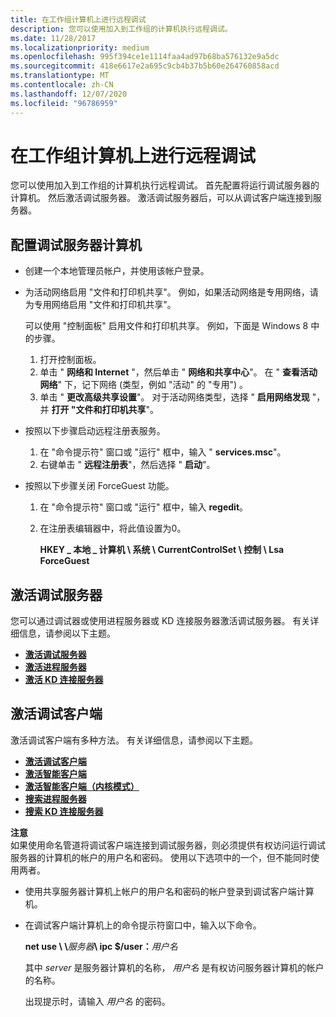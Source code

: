 ```yaml
---
title: 在工作组计算机上进行远程调试
description: 您可以使用加入到工作组的计算机执行远程调试。
ms.date: 11/28/2017
ms.localizationpriority: medium
ms.openlocfilehash: 995f394ce1e1114faa4ad97b68ba576132e9a5dc
ms.sourcegitcommit: 418e6617e2a695c9cb4b37b5b60e264760858acd
ms.translationtype: MT
ms.contentlocale: zh-CN
ms.lasthandoff: 12/07/2020
ms.locfileid: "96786959"
---
```

# <a name="remote-debugging-on-workgroup-computers"></a>在工作组计算机上进行远程调试


您可以使用加入到工作组的计算机执行远程调试。 首先配置将运行调试服务器的计算机。 然后激活调试服务器。 激活调试服务器后，可以从调试客户端连接到服务器。

## <a name="span-idconfiguring_the_debugging_server_computerspanspan-idconfiguring_the_debugging_server_computerspanspan-idconfiguring_the_debugging_server_computerspanconfiguring-the-debugging-server-computer"></a><span id="Configuring_the_debugging_server_computer"></span><span id="configuring_the_debugging_server_computer"></span><span id="CONFIGURING_THE_DEBUGGING_SERVER_COMPUTER"></span>配置调试服务器计算机


-   创建一个本地管理员帐户，并使用该帐户登录。
-   为活动网络启用 "文件和打印机共享"。 例如，如果活动网络是专用网络，请为专用网络启用 "文件和打印机共享"。

    可以使用 "控制面板" 启用文件和打印机共享。 例如，下面是 Windows 8 中的步骤。

    1.  打开控制面板。
    2.  单击 " **网络和 Internet** "，然后单击 " **网络和共享中心**"。 在 " **查看活动网络**" 下，记下网络 (类型，例如 "活动" 的 "专用") 。
    3.  单击 " **更改高级共享设置**"。 对于活动网络类型，选择 " **启用网络发现** "，并 **打开 "文件和打印机共享**"。
-   按照以下步骤启动远程注册表服务。

    1.  在 "命令提示符" 窗口或 "运行" 框中，输入 " **services.msc**"。
    2.  右键单击 " **远程注册表**"，然后选择 " **启动**"。
-   按照以下步骤关闭 ForceGuest 功能。

    1.  在 "命令提示符" 窗口或 "运行" 框中，输入 **regedit**。
    2.  在注册表编辑器中，将此值设置为0。

        **HKEY \_ 本地 \_ 计算机 \\ 系统 \\ CurrentControlSet \\ 控制 \\ Lsa ForceGuest**

## <a name="span-idactivating_the_debugging_serverspanspan-idactivating_the_debugging_serverspanspan-idactivating_the_debugging_serverspanactivating-the-debugging-server"></a><span id="Activating_the_debugging_server"></span><span id="activating_the_debugging_server"></span><span id="ACTIVATING_THE_DEBUGGING_SERVER"></span>激活调试服务器


您可以通过调试器或使用进程服务器或 KD 连接服务器激活调试服务器。 有关详细信息，请参阅以下主题。

-   [**激活调试服务器**](activating-a-debugging-server.md)
-   [**激活进程服务器**](activating-a-process-server.md)
-   [**激活 KD 连接服务器**](activating-a-kd-connection-server.md)

## <a name="span-idactivating_the_debugging_clientspanspan-idactivating_the_debugging_clientspanspan-idactivating_the_debugging_clientspanactivating-the-debugging-client"></a><span id="Activating_the_debugging_client"></span><span id="activating_the_debugging_client"></span><span id="ACTIVATING_THE_DEBUGGING_CLIENT"></span>激活调试客户端


激活调试客户端有多种方法。 有关详细信息，请参阅以下主题。

-   [**激活调试客户端**](activating-a-debugging-client.md)
-   [**激活智能客户端**](activating-a-smart-client.md)
-   [**激活智能客户端（内核模式）**](activating-a-smart-client--kernel-mode-.md)
-   [**搜索进程服务器**](searching-for-process-servers.md)
-   [**搜索 KD 连接服务器**](searching-for-kd-connection-servers.md)

**注意**  
如果使用命名管道将调试客户端连接到调试服务器，则必须提供有权访问运行调试服务器的计算机的帐户的用户名和密码。 使用以下选项中的一个，但不能同时使用两者。

- 使用共享服务器计算机上帐户的用户名和密码的帐户登录到调试客户端计算机。
- 在调试客户端计算机上的命令提示符窗口中，输入以下命令。

  **net use \\ \\**<em>服务器</em>**\\ ipc $/user：**<em>用户名</em>

  其中 *server* 是服务器计算机的名称， *用户名* 是有权访问服务器计算机的帐户的名称。

  出现提示时，请输入 *用户名* 的密码。

 

 

 





